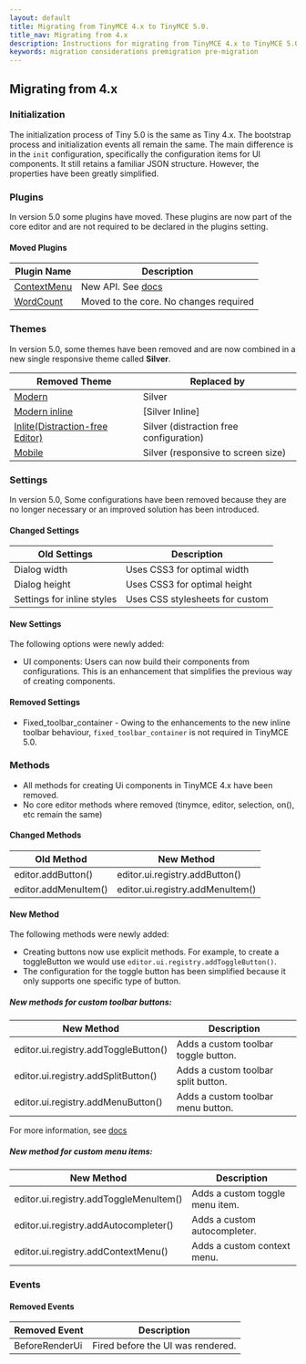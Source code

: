 ```yaml
---
layout: default
title: Migrating from TinyMCE 4.x to TinyMCE 5.0.
title_nav: Migrating from 4.x
description: Instructions for migrating from TinyMCE 4.x to TinyMCE 5.0.
keywords: migration considerations premigration pre-migration
---
```


## Migrating from 4.x

### Initialization

The initialization process of Tiny 5.0 is the same as Tiny 4.x. The bootstrap process and initialization events all remain the same.  The main difference is in the `init` configuration, specifically the configuration items for UI components.
It still retains a familiar JSON structure. However, the properties have been greatly simplified.

### Plugins

In version 5.0 some plugins have moved. These plugins are now part of the core editor and are not required to be declared in the plugins setting.

#### Moved Plugins

| **Plugin Name** | **Description** |
| --------------- |  -------------- |
| [ContextMenu](https://www.tiny.cloud/docs/plugins/contextmenu/) | New API. See [docs]({{site.baseurl}}/components/contextmenu/) |
| [WordCount](https://www.tiny.cloud/docs/plugins/wordcount/) | Moved to the core. No changes required |

### Themes

In version 5.0, some themes have been removed and are now combined in a new single responsive theme called **Silver**.

| **Removed Theme** | **Replaced by** |
| ----------------- | --------------  |
| [Modern](https://www.tiny.cloud/docs/themes/modern/) | Silver |
| [Modern inline](https://www.tiny.cloud/docs/general-configuration-guide/use-tinymce-inline/) | [Silver Inline] |
| [Inlite(Distraction-free Editor)](https://www.tiny.cloud/docs/themes/inlite/) | Silver (distraction free configuration) |
| [Mobile](https://www.tiny.cloud/docs/themes/mobile/) | Silver (responsive to screen size)  |

### Settings

In version 5.0, Some configurations have been removed because they are no longer necessary or an improved solution has been introduced.

#### Changed Settings

| **Old Settings** |  **Description**|
| ---------------- | --------------- |
| Dialog width | Uses CSS3 for optimal width |
| Dialog height | Uses CSS3 for optimal height |
| Settings for inline styles | Uses CSS stylesheets for custom |

#### New Settings

The following options were newly added:

* UI components: Users can now build their components from configurations. This is an enhancement that simplifies the previous way of creating components.

#### Removed Settings

* Fixed_toolbar_container - Owing to the enhancements to the new inline toolbar behaviour, `fixed_toolbar_container` is not required in TinyMCE 5.0.

### Methods

* All methods for creating Ui components in TinyMCE 4.x have been removed.
* No core editor methods where removed (tinymce, editor, selection, on(), etc remain the same)


#### Changed Methods

| **Old Method** | **New Method** |
| -------------- | -------------- |
| editor.addButton() | editor.ui.registry.addButton() |
| editor.addMenuItem() | editor.ui.registry.addMenuItem() |


#### New Method

The following methods were newly added:

* Creating buttons now use explicit methods. For example, to create a toggleButton we would use `editor.ui.registry.addToggleButton()`.
* The configuration for the toggle button has been simplified because it only supports one specific type of button.


##### New methods for custom toolbar buttons:

| **New Method** | **Description** |
| -------------- | --------------- |
| editor.ui.registry.addToggleButton() | Adds a custom toolbar toggle button. |
| editor.ui.registry.addSplitButton() | Adds a custom toolbar split button. |
| editor.ui.registry.addMenuButton() | Adds a custom toolbar menu button. |

For more information, see [docs]({{site.baseurl}}/components/toolbarbuttons/)

##### New method for custom menu items:

| **New Method** | **Description** |
| ----------- | -------------- |
| editor.ui.registry.addToggleMenuItem() | Adds a custom toggle menu item. |
| editor.ui.registry.addAutocompleter() | Adds a custom autocompleter. |
| editor.ui.registry.addContextMenu() | Adds a custom context menu. |

### Events

#### Removed Events

| **Removed Event** | **Description**|
| ----------------- | -------------- |
| BeforeRenderUi | Fired before the UI was rendered. |
